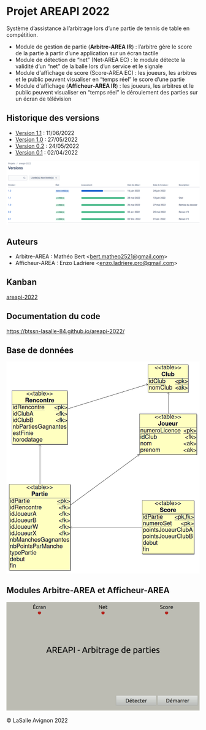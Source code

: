 # Projet AREAPI 2022

Système d’assistance à l’arbitrage lors d’une partie de tennis de table en compétition.

- Module de gestion de partie (**Arbitre-AREA IR**) ​: l’arbitre gère le score de la partie à partir d’une application sur un écran tactile
- Module de détection de “net” (Net-AREA EC) : le module détecte la validité d’un “net” de la balle lors d’un service et le signale
- Module d'affichage de score (Score-AREA EC) : les joueurs, les arbitres et le public peuvent visualiser en “temps réel” le score d’une partie
- Module d'affichage (**Afficheur-AREA IR**) ​: les joueurs, les arbitres et le public peuvent visualiser en “temps réel” le déroulement des parties sur un écran de télévision

## Historique des versions

- [Version 1.1](https://github.com/btssn-lasalle-84/areapi-2022/releases/tag/1.1) : 11/06/2022
- [Version 1.0](https://github.com/btssn-lasalle-84/areapi-2022/releases/tag/1.0) : 27/05/2022
- [Version 0.2](https://github.com/btssn-lasalle-84/areapi-2022/releases/tag/0.2) : 24/05/2022
- [Version 0.1](https://github.com/btssn-lasalle-84/areapi-2022/releases/tag/0.1) : 02/04/2022

![](images/jira-versions-areapi.png)

## Auteurs

- Arbitre-AREA : Mathéo Bert <<bert.matheo2521@gmail.com>>
- Afficheur-AREA : Enzo Ladriere <<enzo.ladriere.pro@gmail.com>>

## Kanban

[areapi-2022](https://github.com/btssn-lasalle-84/areapi-2022/projects/1)

## Documentation du code

https://btssn-lasalle-84.github.io/areapi-2022/

## Base de données

![](images/schema-bdd-areapi-v0.2.png)

## Modules Arbitre-AREA et Afficheur-AREA

![](images/areapi.gif)

©️ LaSalle Avignon 2022
